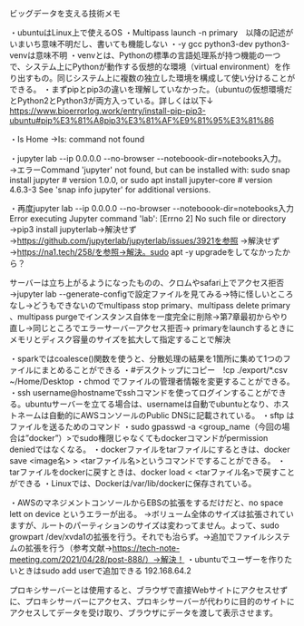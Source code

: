 ビッグデータを支える技術メモ

・ubuntuはLinux上で使えるOS
・Multipass launch -n primary　以降の記述がいまいち意味不明だし、書いても機能しない
・-y gcc python3-dev python3-venvは意味不明
・venvとは、Pythonの標準の言語処理系が持つ機能の一つで、システム上にPythonが動作する仮想的な環境（virtual environment）を作り出すもの。同じシステム上に複数の独立した環境を構成して使い分けることができる。
・まずpipとpip3の違いを理解していなかった。（ubuntuの仮想環境だとPython2とPython3が両方入っている。詳しくは以下↓
https://www.bioerrorlog.work/entry/install-pip-pip3-ubuntu#pip%E3%81%A8pip3%E3%81%AF%E9%81%95%E3%81%86

・Is Home
→Is: command not found

・jupyter lab --ip 0.0.0.0 --no-browser --noteboook-dir=notebooks入力。
→エラーCommand 'jupyter' not found, but can be installed with:
sudo snap install jupyter       # version 1.0.0, or
sudo apt  install jupyter-core  # version 4.6.3-3
See 'snap info jupyter' for additional versions.

・再度jupyter lab --ip 0.0.0.0 --no-browser --noteboook-dir=notebooks入力
Error executing Jupyter command 'lab': [Errno 2] No such file or directory
→pip3 install jupyterlab→解決せず→https://github.com/jupyterlab/jupyterlab/issues/3921を参照
→解決せず→https://na1.tech/258/を参照→解決。sudo apt -y upgradeをしてなかったから？

サーバーは立ち上がるようになったものの、クロムやsafari上でアクセス拒否
→jupyter lab --generate-configで設定ファイルを見てみる→特に怪しいところなし→どうもできないのでmultipass stop primary、multipass delete primary 、multipass purgeでインスタンス自体を一度完全に削除→第7章最初からやり直し→同じところでエラーサーバーアクセス拒否→ primaryをlaunchするときにメモリとディスク容量のサイズを拡大して指定することで解決

・sparkではcoalesce()関数を使うと、分散処理の結果を1箇所に集めて1つのファイルにまとめることができる
・#デスクトップにコピー　!cp ./export/*.csv ~/Home/Desktop
・chmod でファイルの管理者情報を変更することができる。
・ssh username@hostnameでsshコマンドを使ってログインすることができる。ubuntuサーバーを立てる場合は、usernameは自動でubuntuとなり、ホストネームは自動的にAWSコンソールのPublic DNSに記載されている。
・sftp はファイルを送るためのコマンド
・sudo gpasswd -a <username> <group_name（今回の場合は”docker”）>でsudo権限じゃなくてもdockerコマンドがpermission deniedではなくなる。
・dockerファイルをtarファイルにするときは、docker save <image名> > <tarファイル名>というコマンドですることができる。
・tarファイルをdockerに戻すときは、docker load < <tarファイル名>で戻すことができる
・Linuxでは、Dockerは/var/lib/dockerに保存されている。

・AWSのマネジメントコンソールからEBSの拡張をするだけだと、no space lett on device というエラーが出る。
→ボリューム全体のサイズは拡張されていますが、ルートのパーティションのサイズは変わってません。よって、sudo growpart /dev/xvda1の拡張を行う。それでも治らず。→追加でファイルシステムの拡張を行う（参考文献→https://tech-note-meeting.com/2021/04/28/post-888/）→解決！
・ubuntuでユーザーを作りたいときはsudo add userで追加できる
192.168.64.2 


プロキシサーバーとは使用すると、ブラウザで直接Webサイトにアクセスせずに、プロキシサーバーにアクセス、プロキシサーバーが代わりに目的のサイトにアクセスしてデータを受け取り、ブラウザにデータを渡して表示させます。
